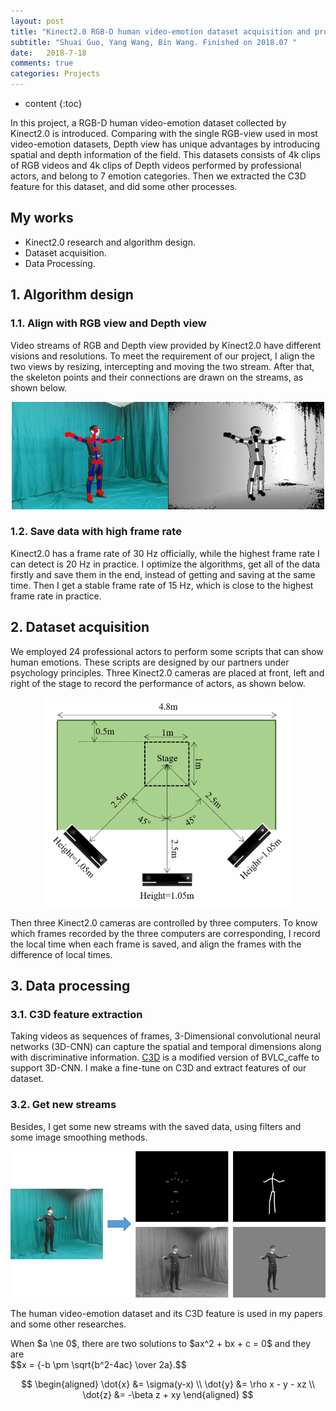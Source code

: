 ```yaml
---
layout: post
title: "Kinect2.0 RGB-D human video-emotion dataset acquisition and processing "
subtitle: "Shuai Guo, Yang Wang, Bin Wang. Finished on 2018.07 "
date:   2018-7-18
comments: true
categories: Projects
---
```


* content
{:toc}

In this project, a RGB-D human video-emotion dataset collected by Kinect2.0 is introduced. Comparing with the single RGB-view used in most video-emotion datasets, Depth view has unique advantages by introducing spatial and depth information of the field. This datasets consists of 4k clips of RGB videos and 4k clips of Depth videos performed by professional actors, and belong to 7 emotion categories. Then we extracted the C3D feature for this dataset, and did some other processes. 

## My works
* Kinect2.0 research and algorithm design. 
* Dataset acquisition. 
* Data Processing. 

## 1. Algorithm design

### 1.1. Align with RGB view and Depth view
Video streams of RGB and Depth view provided by Kinect2.0 have different visions and resolutions. To meet the requirement of our project, I align the two views by resizing, intercepting and moving the two stream. After that, the skeleton points and their connections are drawn on the streams, as shown below. 

<div align="center"><img src="/images/duiqi.png"></div> 

### 1.2. Save data with high frame rate
Kinect2.0 has a frame rate of 30 Hz officially, while the highest frame rate I can detect is 20 Hz in practice. I optimize the algorithms, get all of the data firstly and save them in the end, instead of getting and saving at the same time. Then I get a stable frame rate of 15 Hz, which is close to the highest frame rate in practice. 

## 2. Dataset acquisition

We employed 24 professional actors to perform some scripts that can show human emotions. These scripts are designed by our partners under psychology principles. Three Kinect2.0 cameras are placed at front, left and right of the stage to record the performance of actors, as shown below. 

<div align="center"><img src="/images/stage.png"></div> 

Then three Kinect2.0 cameras are controlled by three computers. 
To know which frames recorded by the three computers are corresponding, I record the local time when each frame is saved, and align the frames with the difference of local times. 

## 3. Data processing

### 3.1. C3D feature extraction
Taking videos as sequences of frames, 3-Dimensional convolutional neural networks (3D-CNN) can capture the spatial and temporal dimensions along with discriminative information. <a href="http://vlg.cs.dartmouth.edu/c3d/">C3D</a> is a modified version of BVLC_caffe to support 3D-CNN. I make a fine-tune on C3D and extract features of our dataset. 

### 3.2. Get new streams
Besides, I get some new streams with the saved data, using filters and some image smoothing methods. 

<div align="center"><img src="/images/new_stream.png"></div> 

The human video-emotion dataset and its C3D feature is used in my papers and some other researches. 

<body>
When <span>$a \ne 0$</span>, there are two solutions to <span>$ax^2 + bx + c = 0$</span> and they are
<div>$$x = {-b \pm \sqrt{b^2-4ac} \over 2a}.$$</div>
</body>

$$ 
\begin{aligned} \dot{x} &= \sigma(y-x) \\ 
\dot{y} &= \rho x - y - xz \\ 
\dot{z} &= -\beta z + xy \end{aligned} 
$$